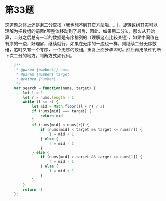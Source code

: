 # 第33题

这道题总体上还是用二分查找（我也想不到其它方法啦......），旋转数组其实可以理解为把数组的前面n项整体移动到了最后，因此，如果用二分法，那么从开始算，二分之后总有一半的数据是有序排列的（理解这点比较关键），如果中间值在有序的一边，好理解，继续就行，如果在无序的一边也一样，则继续二分无序数组，这时又有一个有序，一个无序的数组，重复上面步骤即可。然后再用条件判断下次二分的地方，判断方式如代码。

```js
    /**
     * @param {number[]} nums
     * @param {number} target
     * @return {number}
     */
    var search = function(nums, target) {
        let l = 0
        let r = nums.length - 1 
        while (l <= r) {
            let mid = Math.floor((l + r) / 2)
            if (nums[mid] === target) {
                return mid
            }
            if (nums[mid] < nums[r]) {
                if (nums[mid] < target && target <= nums[r]) {
                    l = mid + 1
                } else {
                    r = mid - 1
                }
            } else {
                if (nums[mid] > target && target >= nums[l]) {
                    r = mid - 1
                } else {
                    l = mid + 1
                }
            }
        }
        return -1
    };
```